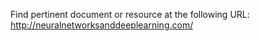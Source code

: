 Find pertinent document or resource at the following URL:
http://neuralnetworksanddeeplearning.com/
